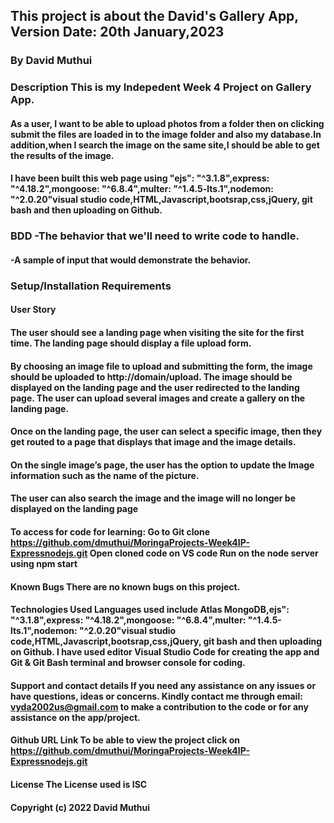 ## This project is about the David's Gallery App, Version Date: 20th January,2023

### By David Muthui

### Description This is my Indepedent Week 4 Project on Gallery App.
#### As a user, I want to be able to upload photos from a folder then on clicking submit the files are loaded in to the image folder and also my database.In addition,when I search the image on the same site,I should be able to get the results of the image.

#### I have been built this web page using "ejs": "^3.1.8",express: "^4.18.2",mongoose: "^6.8.4",multer: "^1.4.5-lts.1",nodemon: "^2.0.20"visual studio code,HTML,Javascript,bootsrap,css,jQuery, git bash and then uploading on Github.
### BDD -The behavior that we'll need to write code to handle. 
####    -A sample of input that would demonstrate the behavior.

### Setup/Installation Requirements
#### User Story
#### The user should see a landing page when visiting the site for the first time. The landing page should display a file upload form.
#### By choosing an image file to upload and submitting the form, the image should be uploaded to http://domain/upload. The image should be displayed on the landing page and the user redirected to the landing page. The user can upload several images and create a gallery on the landing page.
#### Once on the landing page, the user can select a specific image, then they get routed to a page that displays that image and the image details.
#### On the single image’s page, the user has the option to update the Image information such as the name of the picture.
#### The user can also search the image and the image will no longer be displayed on the landing page

#### To access for code for learning: Go to Git clone https://github.com/dmuthui/MoringaProjects-Week4IP-Expressnodejs.git Open cloned code on VS code Run on the node server using npm start

#### Known Bugs There are no known bugs on this project.

#### Technologies Used Languages used include Atlas MongoDB,ejs": "^3.1.8",express: "^4.18.2",mongoose: "^6.8.4",multer: "^1.4.5-lts.1",nodemon: "^2.0.20"visual studio code,HTML,Javascript,bootsrap,css,jQuery, git bash and then uploading on Github. I have used editor Visual Studio Code for creating the app and Git & Git Bash terminal and browser console for coding.

#### Support and contact details If you need any assistance on any issues or have questions, ideas or concerns. Kindly contact me through email: vyda2002us@gmail.com to make a contribution to the code or for any assistance on the app/project.

#### Github URL Link To be able to view the project click on https://github.com/dmuthui/MoringaProjects-Week4IP-Expressnodejs.git

#### License The License used is ISC

#### Copyright (c) 2022 David Muthui
